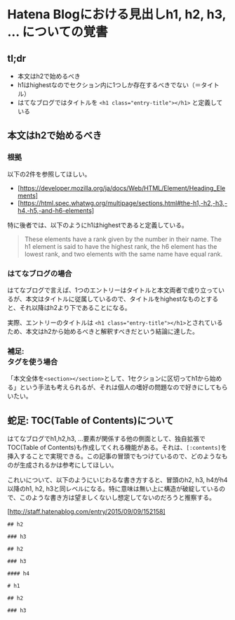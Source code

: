 # Hatena Blogにおける見出しh1, h2, h3, ... についての覚書

## tl;dr

* 本文はh2で始めるべき
* h1はhighestなのでセクション内に1つしか存在するべきでない（＝タイトル）
* はてなブログではタイトルを `<h1 class="entry-title"></h1>` と定義している

## 本文はh2で始めるべき

### 根拠

以下の2件を参照してほしい。

* [https://developer.mozilla.org/ja/docs/Web/HTML/Element/Heading_Elements]
* [https://html.spec.whatwg.org/multipage/sections.html#the-h1,-h2,-h3,-h4,-h5,-and-h6-elements]

特に後者では、以下のようにh1はhighestであると定義している。

> These elements have a rank given by the number in their name. The h1 element is said to have the highest rank, the h6 element has the lowest rank, and two elements with the same name have equal rank.

### はてなブログの場合

はてなブログで言えば、1つのエントリーはタイトルと本文両者で成り立っているが、本文はタイトルに従属しているので、タイトルをhighestなものとすると、それ以降はh2より下であることになる。

実際、エントリーのタイトルは `<h1 class="entry-title"></h1>`とされているため、本文はh2から始めるべきと解釈すべきだという結論に達した。

### 補足: <section>タグを使う場合

「本文全体を`<section></section>`として、1セクションに区切ってh1から始める」という手法も考えられるが、それは個人の嗜好の問題なので好きにしてもらいたい。

## 蛇足: TOC(Table of Contents)について

はてなブログでh1,h2,h3, ...要素が関係する他の側面として、独自拡張でTOC(Table of Contents)も作成してくれる機能がある。それは、`[:contents]`を挿入することで実現できる。この記事の冒頭でもつけているので、どのようなものが生成されるかは参考にしてほしい。

これいについて、以下のようにいじわるな書き方すると、冒頭のh2, h3, h4がh4以降のh1, h2, h3と同レベルになる。特に意味は無い上に構造が破綻しているので、このような書き方は望ましくないし想定してないのだろうと推察する。

[http://staff.hatenablog.com/entry/2015/09/09/152158]

```
## h2

### h3

## h2

### h3

#### h4

# h1

## h2

### h3
```